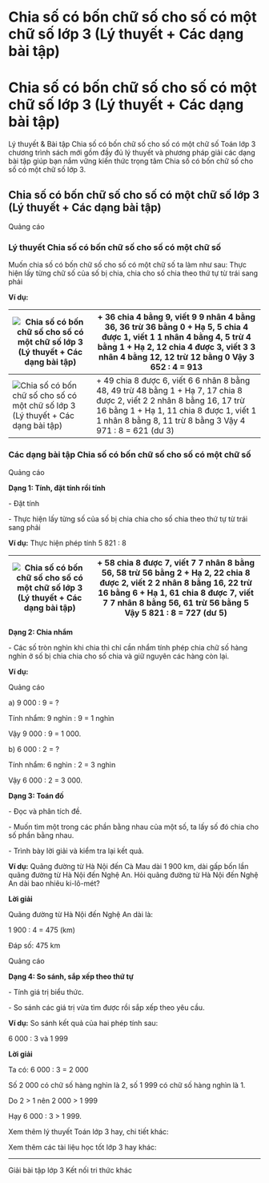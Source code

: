 # Chia số có bốn chữ số cho số có một chữ số lớp 3 (Lý thuyết + Các dạng bài tập)

# Chia số có bốn chữ số cho số có một chữ số lớp 3 (Lý thuyết + Các dạng bài tập)

Lý thuyết & Bài tập Chia số có bốn chữ số cho số có một chữ số Toán lớp 3 chương trình sách mới gồm đầy đủ lý thuyết và phương pháp giải các dạng bài tập giúp bạn nắm vững kiến thức trọng tâm Chia số có bốn chữ số cho số có một chữ số lớp 3.

## Chia số có bốn chữ số cho số có một chữ số lớp 3 (Lý thuyết + Các dạng bài tập)

Quảng cáo

### Lý thuyết Chia số có bốn chữ số cho số có một chữ số

Muốn chia số có bốn chữ số cho số có một chữ số ta làm như sau: Thực hiện lấy từng chữ số của số bị chia, chia cho số chia theo thứ tự từ trái sang phải

**Ví dụ:**

![Chia số có bốn chữ số cho số có một chữ số lớp 3 \(Lý thuyết + Các dạng bài tập\)](https://vietjack.com/toan-3-kn/images/ly-thuyet-bai-57-chia-so-co-bon-chu-so-cho-so-co-mot-chu-so.PNG) |  \+ 36 chia 4 bằng 9, viết 9 9 nhân 4 bằng 36, 36 trừ 36 bằng 0 \+ Hạ 5, 5 chia 4 được 1, viết 1 1 nhân 4 bằng 4, 5 trừ 4 bằng 1 \+ Hạ 2, 12 chia 4 được 3, viết 3 3 nhân 4 bằng 12, 12 trừ 12 bằng 0 Vậy 3 652 : 4 = 913  
---|---  
![Chia số có bốn chữ số cho số có một chữ số lớp 3 \(Lý thuyết + Các dạng bài tập\)](https://vietjack.com/toan-3-kn/images/ly-thuyet-bai-57-chia-so-co-bon-chu-so-cho-so-co-mot-chu-so-a.PNG) |  \+ 49 chia 8 được 6, viết 6 6 nhân 8 bằng 48, 49 trừ 48 bằng 1 \+ Hạ 7, 17 chia 8 được 2, viết 2 2 nhân 8 bằng 16, 17 trừ 16 bằng 1 \+ Hạ 1, 11 chia 8 được 1, viết 1 1 nhân 8 bằng 8, 11 trừ 8 bằng 3 Vậy 4 971 : 8 = 621 (dư 3)  
  
### Các dạng bài tập Chia số có bốn chữ số cho số có một chữ số

Quảng cáo

**Dạng 1: Tính, đặt tính rồi tính**

\- Đặt tính 

\- Thực hiện lấy từng số của số bị chia chia cho số chia theo thứ tự từ trái sang phải

**Ví dụ:** Thực hiện phép tính 5 821 : 8

![Chia số có bốn chữ số cho số có một chữ số lớp 3 \(Lý thuyết + Các dạng bài tập\)](https://vietjack.com/toan-3-kn/images/ly-thuyet-bai-57-chia-so-co-bon-chu-so-cho-so-co-mot-chu-so-1.PNG) |  \+ 58 chia 8 được 7, viết 7 7 nhân 8 bằng 56, 58 trừ 56 bằng 2 \+ Hạ 2, 22 chia 8 được 2, viết 2 2 nhân 8 bằng 16, 22 trừ 16 bằng 6 \+ Hạ 1, 61 chia 8 được 7, viết 7 7 nhân 8 bằng 56, 61 trừ 56 bằng 5 Vậy 5 821 : 8 = 727 (dư 5)  
---|---  
  
**Dạng 2: Chia nhẩm**

\- Các số tròn nghìn khi chia thì chỉ cần nhẩm tính phép chia chữ số hàng nghìn ở số bị chia chia cho số chia và giữ nguyên các hàng còn lại.

**Ví dụ:**

Quảng cáo

a) 9 000 : 9 = ?

Tính nhẩm: 9 nghìn : 9 = 1 nghìn

Vậy 9 000 : 9 = 1 000.

b) 6 000 : 2 = ?

Tính nhẩm: 6 nghìn : 2 = 3 nghìn

Vậy 6 000 : 2 = 3 000.

**Dạng 3: Toán đố**

\- Đọc và phân tích đề. 

\- Muốn tìm một trong các phần bằng nhau của một số, ta lấy số đó chia cho số phần bằng nhau. 

\- Trình bày lời giải và kiểm tra lại kết quả.

**Ví dụ:** Quãng đường từ Hà Nội đến Cà Mau dài 1 900 km, dài gấp bốn lần quãng đường từ Hà Nội đến Nghệ An. Hỏi quãng đường từ Hà Nội đến Nghệ An dài bao nhiêu ki-lô-mét?

**Lời giải**

Quãng đường từ Hà Nội đến Nghệ An dài là:

1 900 : 4 = 475 (km)

Đáp số: 475 km 

Quảng cáo

**Dạng 4: So sánh, sắp xếp theo thứ tự**

\- Tính giá trị biểu thức.

\- So sánh các giá trị vừa tìm được rồi sắp xếp theo yêu cầu. 

**Ví dụ:** So sánh kết quả của hai phép tính sau:

6 000 : 3 và 1 999

**Lời giải**

Ta có: 6 000 : 3 = 2 000

Số 2 000 có chữ số hàng nghìn là 2, số 1 999 có chữ số hàng nghìn là 1.

Do 2 > 1 nên 2 000 > 1 999

Hạy 6 000 : 3 > 1 999.

Xem thêm lý thuyết Toán lớp 3 hay, chi tiết khác:

Xem thêm các tài liệu học tốt lớp 3 hay khác:

* * *

Giải bài tập lớp 3 Kết nối tri thức khác
